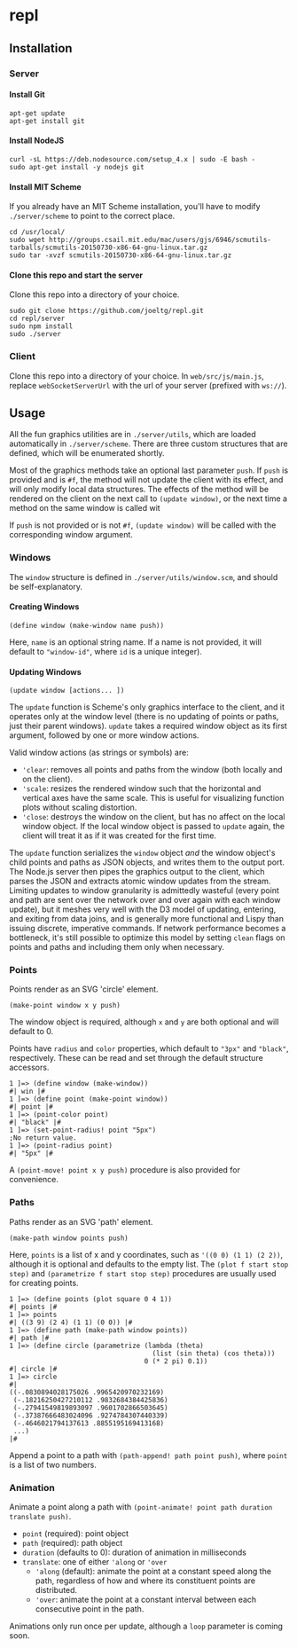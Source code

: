 # repl

## Installation

### Server

#### Install Git

```
apt-get update
apt-get install git
```

#### Install NodeJS

```
curl -sL https://deb.nodesource.com/setup_4.x | sudo -E bash -
sudo apt-get install -y nodejs git
```

#### Install MIT Scheme

If you already have an MIT Scheme installation, you'll have to 
modify `./server/scheme` to point to the correct place.

```
cd /usr/local/
sudo wget http://groups.csail.mit.edu/mac/users/gjs/6946/scmutils-tarballs/scmutils-20150730-x86-64-gnu-linux.tar.gz
sudo tar -xvzf scmutils-20150730-x86-64-gnu-linux.tar.gz
```

#### Clone this repo and start the server

Clone this repo into a directory of your choice.

```
sudo git clone https://github.com/joeltg/repl.git
cd repl/server
sudo npm install
sudo ./server
```

### Client

Clone this repo into a directory of your choice.
In `web/src/js/main.js`, replace `webSocketServerUrl` with the url of your
server (prefixed with `ws://`).

## Usage

All the fun graphics utilities are in `./server/utils`, which are loaded automatically in `./server/scheme`. There are three custom structures that are defined, which will be enumerated shortly.

Most of the graphics methods take an optional last parameter `push`. If `push` is provided and is `#f`, the method will not update the client with its effect, and will only modify local data structures. The effects of the method will be rendered on the client on the next call to `(update window)`, or the next time a method on the same window is called wit

If `push` is not provided or is not `#f`, `(update window)` will be called with the corresponding window argument.

### Windows

The `window` structure is defined in `./server/utils/window.scm`, and should be self-explanatory. 

#### Creating Windows

`(define window (make-window name push))`

Here, `name` is an optional string name. If a name is not provided, it will default to `"window-id"`, where `id` is a unique integer).

#### Updating Windows

`(update window [actions... ])`

The `update` function is Scheme's only graphics interface to the client, and it operates only at the window level (there is no updating of points or paths, just their parent windows). `update` takes a required window object as its first argument, followed by one or more window actions.

Valid window actions (as strings or symbols) are:
- `'clear`: removes all points and paths from the window (both locally and on the client).
- `'scale`: resizes the rendered window such that the horizontal and vertical axes have the same scale. This is useful for visualizing function plots without scaling distortion.
- `'close`: destroys the window on the client, but has no affect on the local window object. If the local window object is passed to `update` again, the client will treat it as if it was created for the first time.

The `update` function serializes the `window` object *and* the window object's child points and paths as JSON objects, and writes them to the output port. The Node.js server then pipes the graphics output to the client, which parses the JSON and extracts atomic window updates from the stream. Limiting updates to window granularity is admittedly wasteful (every point and path are sent over the network over and over again with each window update), but it meshes very well with the D3 model of updating, entering, and exiting from data joins, and is generally more functional and Lispy than issuing discrete, imperative commands. If network performance becomes a bottleneck, it's still possible to optimize this model by setting `clean` flags on points and paths and including them only when necessary.

### Points

Points render as an SVG 'circle' element. 

`(make-point window x y push)`

The window object is required, although `x` and `y` are both optional and will default to 0. 

Points have `radius` and `color` properties, which default to `"3px"` and `"black"`, respectively. These can be read and set through the default structure accessors.

```
1 ]=> (define window (make-window))
#| win |#
1 ]=> (define point (make-point window))
#| point |#
1 ]=> (point-color point)
#| "black" |#
1 ]=> (set-point-radius! point "5px")
;No return value.
1 ]=> (point-radius point)
#| "5px" |#
```

A `(point-move! point x y push)` procedure is also provided for convenience.

### Paths

Paths render as an SVG 'path' element.

`(make-path window points push)`

Here, `points` is a list of x and y coordinates, such as `'((0 0) (1 1) (2 2))`, although it is optional and defaults to the empty list. The `(plot f start stop step)` and `(parametrize f start stop step)` procedures are usually used for creating points.

```
1 ]=> (define points (plot square 0 4 1))
#| points |#
1 ]=> points
#| ((3 9) (2 4) (1 1) (0 0)) |#
1 ]=> (define path (make-path window points))
#| path |# 
1 ]=> (define circle (parametrize (lambda (theta) 
                                    (list (sin theta) (cos theta)))
                                  0 (* 2 pi) 0.1))
#| circle |#
1 ]=> circle
#|
((-.0830894028175026 .9965420970232169)
 (-.18216250427210112 .9832684384425836)
 (-.27941549819893097 .9601702866503645)
 (-.37387666483024096 .9274784307440339)
 (-.4646021794137613 .8855195169413168)
 ...)
|#
```

Append a point to a path with `(path-append! path point push)`, where `point` is a list of two numbers.

### Animation

Animate a point along a path with `(point-animate! point path duration translate push)`.
- `point` (required): point object
- `path` (required): path object
- `duration` (defaults to 0): duration of animation in milliseconds
- `translate`: one of either `'along` or `'over`
  - `'along` (default): animate the point at a constant speed along the path, regardless of how and where its constituent points are distributed.
  - `'over`: animate the point at a constant interval between each consecutive point in the path.

Animations only run once per update, although a `loop` parameter is coming soon.
